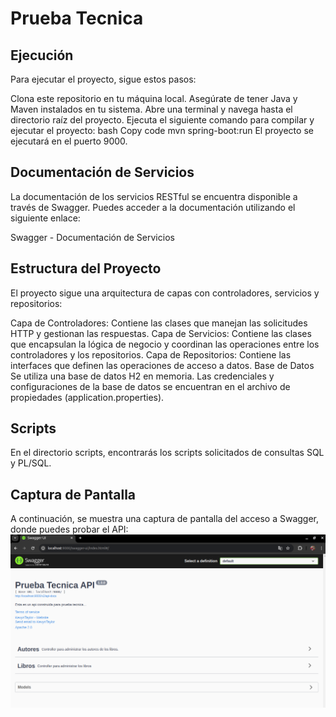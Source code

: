 # Prueba Tecnica

## Ejecución
Para ejecutar el proyecto, sigue estos pasos:

Clona este repositorio en tu máquina local.
Asegúrate de tener Java y Maven instalados en tu sistema.
Abre una terminal y navega hasta el directorio raíz del proyecto.
Ejecuta el siguiente comando para compilar y ejecutar el proyecto:
bash
Copy code
mvn spring-boot:run
El proyecto se ejecutará en el puerto 9000.

## Documentación de Servicios
La documentación de los servicios RESTful se encuentra disponible a través de Swagger. Puedes acceder a la documentación utilizando el siguiente enlace:

Swagger - Documentación de Servicios

## Estructura del Proyecto
El proyecto sigue una arquitectura de capas con controladores, servicios y repositorios:

Capa de Controladores: Contiene las clases que manejan las solicitudes HTTP y gestionan las respuestas.
Capa de Servicios: Contiene las clases que encapsulan la lógica de negocio y coordinan las operaciones entre los controladores y los repositorios.
Capa de Repositorios: Contiene las interfaces que definen las operaciones de acceso a datos.
Base de Datos
Se utiliza una base de datos H2 en memoria. Las credenciales y configuraciones de la base de datos se encuentran en el archivo de propiedades (application.properties).

## Scripts
En el directorio scripts, encontrarás los scripts solicitados de consultas SQL y PL/SQL.

## Captura de Pantalla
A continuación, se muestra una captura de pantalla del acceso a Swagger, donde puedes probar el API:
![Captura de Pantalla](captura.png)

